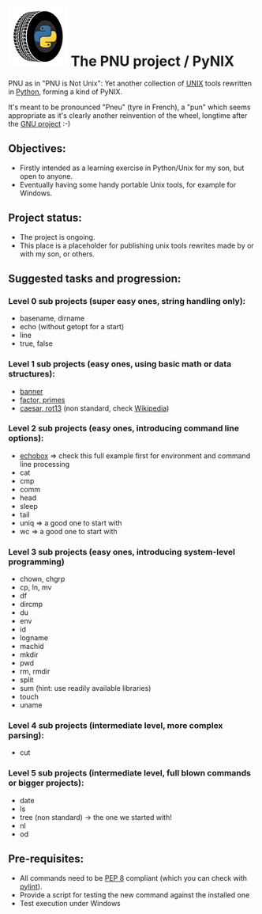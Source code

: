 # ![PNU logo](/_images/pnu-logo-small.png) The PNU project / PyNIX 
PNU as in "PNU is Not Unix": Yet another collection of [UNIX](https://en.wikipedia.org/wiki/Unix) tools rewritten in [Python](https://www.python.org/), forming a kind of PyNIX.

It's meant to be pronounced "Pneu" (tyre in French), a "pun" which seems appropriate as it's clearly another reinvention of the wheel, longtime after the [GNU project](https://www.gnu.org/gnu/thegnuproject.en.html) :-)

## Objectives:
* Firstly intended as a learning exercise in Python/Unix for my son, but open to anyone.
* Eventually having some handy portable Unix tools, for example for Windows.

## Project status:
* The project is ongoing.
* This place is a placeholder for publishing unix tools rewrites made by or with my son, or others.

## Suggested tasks and progression:

### Level 0 sub projects (super easy ones, string handling only):
* basename, dirname
* echo (without getopt for a start)
* line
* true, false

### Level 1 sub projects (easy ones, using basic math or data structures):
* [banner](https://www.freebsd.org/cgi/man.cgi?query=banner)
* [factor, primes](https://www.freebsd.org/cgi/man.cgi?query=factor)
* [caesar, rot13](https://www.freebsd.org/cgi/man.cgi?query=caesar) (non standard, check [Wikipedia](https://en.wikipedia.org/wiki/ROT13))

### Level 2 sub projects (easy ones, introducing command line options):
* [echobox](https://github.com/HubTou/PNU/tree/main/echobox) => check this full example first for environment and command line processing
* cat
* cmp
* comm
* head
* sleep
* tail
* uniq => a good one to start with
* wc => a good one to start with

### Level 3 sub projects (easy ones, introducing system-level programming)
* chown, chgrp
* cp, ln, mv
* df
* dircmp
* du
* env
* id
* logname
* machid
* mkdir
* pwd
* rm, rmdir
* split
* sum (hint: use readily available libraries)
* touch
* uname

### Level 4 sub projects (intermediate level, more complex parsing):
* cut

### Level 5 sub projects (intermediate level, full blown commands or bigger projects):
* date
* ls
* tree (non standard) -> the one we started with!
* nl
* od

## Pre-requisites:
* All commands need to be [PEP 8](https://www.python.org/dev/peps/pep-0008/) compliant (which you can check with [pylint](https://www.pylint.org/)).
* Provide a script for testing the new command against the installed one
* Test execution under Windows
